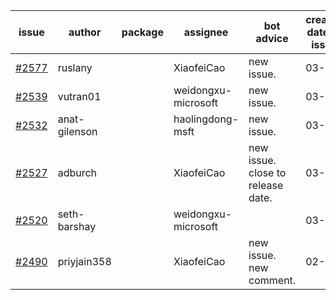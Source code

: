 | issue | author | package | assignee | bot advice | created date of issue | target release date | date from target |
| ------ | ------ | ------ | ------ | ------ | ------ | ------ | :-----: |
| [#2577](https://github.com/Azure/sdk-release-request/issues/2577) | ruslany |  | XiaofeiCao | new issue. | 03-17 | 03-31 |  |
| [#2539](https://github.com/Azure/sdk-release-request/issues/2539) | vutran01 |  | weidongxu-microsoft | new issue. | 03-15 | 03-29 |  |
| [#2532](https://github.com/Azure/sdk-release-request/issues/2532) | anat-gilenson |  | haolingdong-msft | new issue. | 03-14 | 03-28 |  |
| [#2527](https://github.com/Azure/sdk-release-request/issues/2527) | adburch |  | XiaofeiCao | new issue. close to release date.  | 03-11 | 03-21 | 1 |
| [#2520](https://github.com/Azure/sdk-release-request/issues/2520) | seth-barshay |  | weidongxu-microsoft |  | 03-09 | 03-23 |  |
| [#2490](https://github.com/Azure/sdk-release-request/issues/2490) | priyjain358 |  | XiaofeiCao | new issue. new comment. | 02-25 | fail to get. |  |
